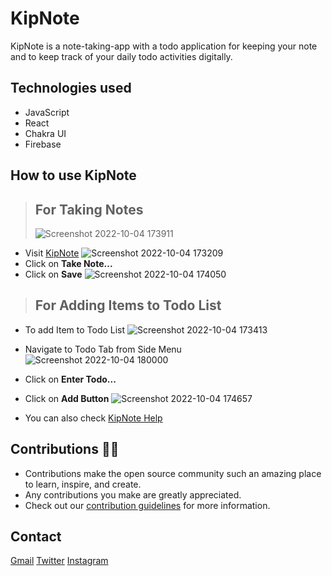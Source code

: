 # KipNote

KipNote is a note-taking-app with a todo application for keeping your note and to keep track of your daily todo activities digitally.

## Technologies used

- JavaScript
- React
- Chakra UI
- Firebase

## How to use KipNote

> ## For Taking Notes
>
> ![Screenshot 2022-10-04 173911](https://user-images.githubusercontent.com/64322004/193818180-e810db9b-a987-4de1-8f53-bc1a7a213fb3.png)

- Visit [KipNote](https://kipnote.netlify.app/)
  ![Screenshot 2022-10-04 173209](https://user-images.githubusercontent.com/64322004/193815810-2e4dff1d-7796-468b-90c9-dbcfd477846f.png)
- Click on **Take Note...**
- Click on **Save**
  ![Screenshot 2022-10-04 174050](https://user-images.githubusercontent.com/64322004/193816066-69496580-5aa5-407e-8f18-73b91467e65c.png)

> ## For Adding Items to Todo List

- To add Item to Todo List
  ![Screenshot 2022-10-04 173413](https://user-images.githubusercontent.com/64322004/193817105-ec8ce852-7ee0-4c11-b438-127cb5b15f27.png)
- Navigate to Todo Tab from Side Menu
  ![Screenshot 2022-10-04 180000](https://user-images.githubusercontent.com/64322004/193819630-40e01eb8-2306-4eb8-ac12-2d5b42445fd9.png)
- Click on **Enter Todo...**
- Click on **Add Button**
  ![Screenshot 2022-10-04 174657](https://user-images.githubusercontent.com/64322004/193817057-af42480a-4bd2-4870-b39f-a03b46f165fc.png)

- You can also check [KipNote Help](https://kipnote.netlify.app/help)

## Contributions 👨‍💻

- Contributions make the open source community such an amazing place to learn, inspire, and create.
- Any contributions you make are greatly appreciated.
- Check out our [contribution guidelines](./CONTRIBUTING.md) for more information.

## Contact

[Gmail](mailto:mkinggrafix@gmail.com)
[Twitter](https://twitter.com/codeboyfriend)
[Instagram](https://instagram.com/codeboyfriend)
